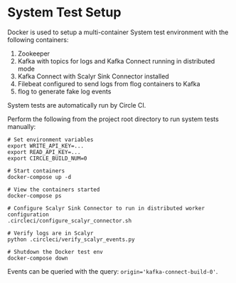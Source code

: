 # System Test Setup
Docker is used to setup a multi-container System test environment with the following containers:
1. Zookeeper
2. Kafka with topics for logs and Kafka Connect running in distributed mode
3. Kafka Connect with Scalyr Sink Connector installed
4. Filebeat configured to send logs from flog containers to Kafka
5. flog to generate fake log events

System tests are automatically run by Circle CI.

Perform the following from the project root directory to run system tests manually:

```
# Set environment variables
export WRITE_API_KEY=...
export READ_API_KEY=...
export CIRCLE_BUILD_NUM=0

# Start containers
docker-compose up -d

# View the containers started
docker-compose ps

# Configure Scalyr Sink Connector to run in distributed worker configuration
.circleci/configure_scalyr_connector.sh
 
# Verify logs are in Scalyr
python .circleci/verify_scalyr_events.py

# Shutdown the Docker test env
docker-compose down
```

Events can be queried with the query: `origin='kafka-connect-build-0'`.

